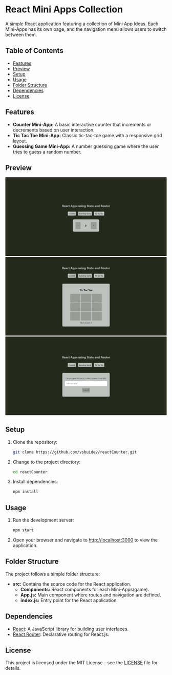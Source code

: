 # React Mini Apps Collection

A simple React application featuring a collection of Mini App Ideas. Each Mini-Apps has its own page, and the navigation menu allows users to switch between them.

## Table of Contents

- [Features](#features)
- [Preview](#preview)
- [Setup](#setup)
- [Usage](#usage)
- [Folder Structure](#folder-structure)
- [Dependencies](#dependencies)
- [License](#license)

## Features

- **Counter Mini-App:** A basic interactive counter that increments or decrements based on user interaction.
- **Tic Tac Toe Mini-App:** Classic tic-tac-toe game with a responsive grid layout.
- **Guessing Game Mini-App:** A number guessing game where the user tries to guess a random number.

## Preview

![Counter](./src/Preview/counter.jpeg)
![Tic Tac Toe](./src/Preview/tic-tac-toe.jpeg)
![Guessing Game](./src/Preview/guessing-game.jpeg)

## Setup

1. Clone the repository:

   ```bash
   git clone https://github.com/vsbuidev/reactCounter.git
   ```

2. Change to the project directory:

   ```bash
   cd reactCounter
   ```

3. Install dependencies:

   ```bash
   npm install
   ```

## Usage

1. Run the development server:

   ```bash
   npm start
   ```

2. Open your browser and navigate to [http://localhost:3000](http://localhost:3000) to view the application.

## Folder Structure

The project follows a simple folder structure:

- **src:** Contains the source code for the React application.
  - **Components:** React components for each Mini-Apps(game).
  - **App.js:** Main component where routes and navigation are defined.
  - **index.js:** Entry point for the React application.

## Dependencies

- [React](https://reactjs.org/): A JavaScript library for building user interfaces.
- [React Router](https://reactrouter.com/): Declarative routing for React.js.

## License

This project is licensed under the MIT License - see the [LICENSE](LICENSE) file for details.

